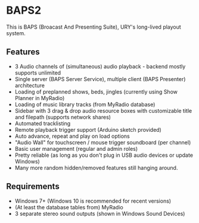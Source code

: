 # BAPS2

This is BAPS (Broacast And Presenting Suite), URY's long-lived playout system.

## Features
  - 3 Audio channels of (simultaneous) audio playback - backend mostly supports unlimited
  - Single server (BAPS Server Service), multiple client (BAPS Presenter) architecture
  - Loading of preplanned shows, beds, jingles (currently using Show Planner in MyRadio)
  - Loading of music library tracks (from MyRadio database)
  - Sidebar with 3 drag & drop audio resource boxes with customizable title and filepath (supports network shares)
  - Automated tracklisting
  - Remote playback trigger support (Arduino sketch provided)
  - Auto advance, repeat and play on load options
  - "Audio Wall" for touchscreen / mouse trigger soundboard (per channel)
  - Basic user management (regular and admin roles)
  - Pretty reliable (as long as you don't plug in USB audio devices or update Windows)
  - Many more random hidden/removed features still hanging around.

## Requirements
  - Windows 7+ (Windows 10 is recommended for recent versions)
  - (At least the database tables from) MyRadio
  - 3 separate stereo sound outputs (shown in Windows Sound Devices)
  
